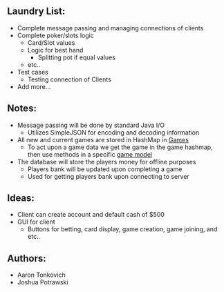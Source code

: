 ## Laundry List:
* Complete message passing and managing connections of clients
* Complete poker/slots logic
    * Card/Slot values
    * Logic for best hand
        * Splitting pot if equal values
    * etc..
* Test cases
    * Testing connection of Clients
* Add more...    

## Notes:
* Message passing will be done by standard Java I/O 
    * Utilizes SimpleJSON for encoding and decoding information
* All new and current games are stored in HashMap in [Games](https://github.com/Tonkovich/Casino-Games/blob/master/Server/src/Games.java)    
    * To act upon a game data we get the game in the game hashmap, 
    then use methods in a specific [game model](https://github.com/Tonkovich/Casino-Games/tree/master/Server/src/GameModels)
* The database will store the players money for offline purposes
    * Players bank will be updated upon completing a game
    * Used for getting players bank upon connecting to server
    
## Ideas:
* Client can create account and default cash of $500
* GUI for client
    * Buttons for betting, card display, game creation, game joining, and etc..
    
## Authors:
* Aaron Tonkovich
* Joshua Potrawski


    
    